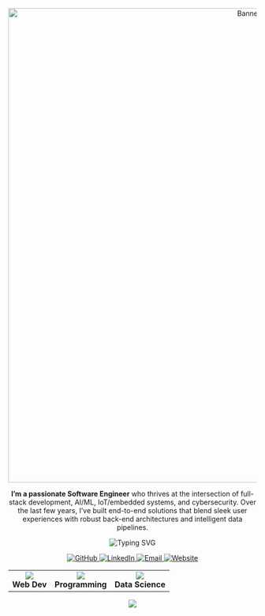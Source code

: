 <!-- Full-Screen Banner -->
<div align="center" style="margin: 0; padding: 0;">
  <img src="SOUVIK RANA BANNER.png" alt="Banner" style="width: 100vw; max-width: 100%; border-radius: 0;" />
</div>

<!-- Profile Summary Paragraph -->
<p align="center">
  <strong>I’m a passionate <b>Software Engineer</b></strong> who thrives at the intersection of full-stack development, AI/ML, IoT/embedded systems, and cybersecurity. Over the last few years, I’ve built end-to-end solutions that blend sleek user experiences with robust back-end architectures and intelligent data pipelines.
</p>

<!-- Animated Typing Name & Title -->
<p align="center">
  <img src="https://readme-typing-svg.herokuapp.com?font=Fira+Code&size=28&pause=1000&color=B8CDD0&center=true&vCenter=true&width=600&lines=Hi%2C+I'm+Souvik+Rana+👋;Aspiring+Software+Engineer;Web+Developer;AI+Enthusiast" alt="Typing SVG" />
</p>

<!-- Social Links -->
<p align="center">
  <a href="https://github.com/Souvik-Rana">
    <img src="https://img.shields.io/badge/GitHub-Souvik--Rana-181717?style=for-the-badge&logo=github" alt="GitHub" />
  </a>
  <a href="https://linkedin.com/in/souvik-rana-sr17/">
    <img src="https://img.shields.io/badge/LinkedIn-Souvik_Rana-blue?style=for-the-badge&logo=linkedin&logoColor=white" alt="LinkedIn" />
  </a>
  <a href="mailto:rana.souvik17@gmail.com">
    <img src="https://img.shields.io/badge/Email-rana.souvik17%40gmail.com-D14836?style=for-the-badge&logo=gmail" alt="Email" />
  </a>
  <a href="https://souvik-rana.vercel.app/">
    <img src="https://img.shields.io/badge/Website-souvik--rana.vercel.app-purple?style=for-the-badge&logo=google-chrome" alt="Website" />
  </a>
</p>

<!-- Quick Info Cards -->
<table align="center">
  <tr>
    <td align="center">
      <img src="https://skillicons.dev/icons?i=react,nextjs,nodejs,js,html,css" /><br />
      <b>Web Dev</b>
    </td>
    <td align="center">
      <img src="https://skillicons.dev/icons?i=python,java,cpp,git,github" /><br />
      <b>Programming</b>
    </td>
    <td align="center">
      <img src="https://skillicons.dev/icons?i=mysql,mongodb,streamlit,jupyter" /><br />
      <b>Data Science</b>
    </td>
  </tr>
</table>

<!-- Aesthetic Footer -->
<div align="center">
  <img src="https://capsule-render.vercel.app/api?type=waving&color=0d1117&height=120&section=footer" />
</div>
